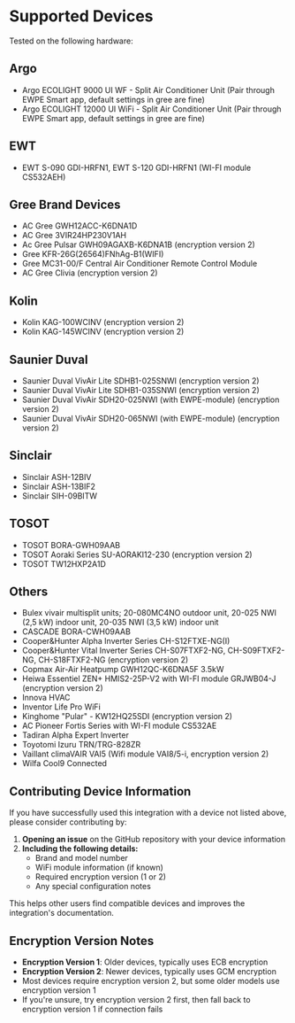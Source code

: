 # Supported Devices

Tested on the following hardware:

## Argo
- Argo ECOLIGHT 9000 UI WF - Split Air Conditioner Unit (Pair through EWPE Smart app, default settings in gree are fine)
- Argo ECOLIGHT 12000 UI WiFi - Split Air Conditioner Unit (Pair through EWPE Smart app, default settings in gree are fine)

## EWT
- EWT S-090 GDI-HRFN1, EWT S-120 GDI-HRFN1 (WI-FI module CS532AEH)

## Gree Brand Devices
- AC Gree GWH12ACC-K6DNA1D
- AC Gree 3VIR24HP230V1AH
- Ac Gree Pulsar GWH09AGAXB-K6DNA1B (encryption version 2)
- Gree KFR-26G(26564)FNhAg-B1(WIFI)
- Gree MC31-00/F Central Air Conditioner Remote Control Module
- AC Gree Clivia (encryption version 2)

## Kolin
- Kolin KAG-100WCINV (encryption version 2)
- Kolin KAG-145WCINV (encryption version 2)

## Saunier Duval
- Saunier Duval VivAir Lite SDHB1-025SNWI (encryption version 2)
- Saunier Duval VivAir Lite SDHB1-035SNWI (encryption version 2)
- Saunier Duval VivAir SDH20-025NWI (with EWPE-module) (encryption version 2)
- Saunier Duval VivAir SDH20-065NWI (with EWPE-module) (encryption version 2)

## Sinclair
- Sinclair ASH-12BIV
- Sinclair ASH-13BIF2
- Sinclair SIH-09BITW

## TOSOT
- TOSOT BORA-GWH09AAB
- TOSOT Aoraki Series SU-AORAKI12-230 (encryption version 2)
- TOSOT TW12HXP2A1D

## Others
- Bulex vivair multisplit units; 20-080MC4NO outdoor unit, 20-025 NWI (2,5 kW) indoor unit, 20-035 NWI (3,5 kW) indoor unit
- CASCADE BORA-CWH09AAB
- Cooper&Hunter Alpha Inverter Series CH-S12FTXE-NG(I)
- Cooper&Hunter Vital Inverter Series CH-S07FTXF2-NG, CH-S09FTXF2-NG, CH-S18FTXF2-NG (encryption version 2)
- Copmax Air-Air Heatpump GWH12QC-K6DNA5F 3.5kW
- Heiwa Essentiel ZEN+ HMIS2-25P-V2 with WI-FI module GRJWB04-J (encryption version 2)
- Innova HVAC
- Inventor Life Pro WiFi
- Kinghome "Pular" - KW12HQ25SDI (encryption version 2)
- AC Pioneer Fortis Series with WI-FI module CS532AE
- Tadiran Alpha Expert Inverter
- Toyotomi Izuru TRN/TRG-828ZR
- Vaillant climaVAIR VAI5 (Wifi module VAI8/5-i, encryption version 2)
- Wilfa Cool9 Connected

## Contributing Device Information

If you have successfully used this integration with a device not listed above, please consider contributing by:

1. **Opening an issue** on the GitHub repository with your device information
2. **Including the following details:**
   - Brand and model number
   - WiFi module information (if known)
   - Required encryption version (1 or 2)
   - Any special configuration notes

This helps other users find compatible devices and improves the integration's documentation.

## Encryption Version Notes

- **Encryption Version 1**: Older devices, typically uses ECB encryption
- **Encryption Version 2**: Newer devices, typically uses GCM encryption
- Most devices require encryption version 2, but some older models use encryption version 1
- If you're unsure, try encryption version 2 first, then fall back to encryption version 1 if connection fails

